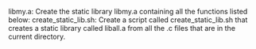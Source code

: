 libmy.a: Create the static library libmy.a containing all the functions listed below:
create_static_lib.sh: Create a script called create_static_lib.sh that creates a static library called liball.a from all the .c files that are in the current directory.
  